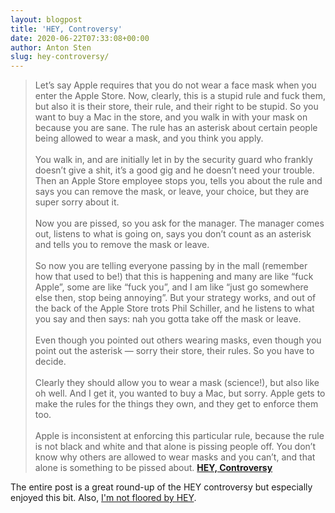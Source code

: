 ```yaml
---
layout: blogpost
title: 'HEY, Controversy'
date: 2020-06-22T07:33:08+00:00
author: Anton Sten
slug: hey-controversy/
---
```


>Let’s say Apple requires that you do not wear a face mask when you enter the Apple Store. Now, clearly, this is a stupid rule and fuck them, but also it is their store, their rule, and their right to be stupid. So you want to buy a Mac in the store, and you walk in with your mask on because you are sane. The rule has an asterisk about certain people being allowed to wear a mask, and you think you apply.
<br /><br />
You walk in, and are initially let in by the security guard who frankly doesn’t give a shit, it’s a good gig and he doesn’t need your trouble. Then an Apple Store employee stops you, tells you about the rule and says you can remove the mask, or leave, your choice, but they are super sorry about it.
<br /><br />
Now you are pissed, so you ask for the manager. The manager comes out, listens to what is going on, says you don’t count as an asterisk and tells you to remove the mask or leave.
<br /><br />
So now you are telling everyone passing by in the mall (remember how that used to be!) that this is happening and many are like “fuck Apple”, some are like “fuck you”, and I am like “just go somewhere else then, stop being annoying”. But your strategy works, and out of the back of the Apple Store trots Phil Schiller, and he listens to what you say and then says: nah you gotta take off the mask or leave.
<br /><br />
Even though you pointed out others wearing masks, even though you point out the asterisk — sorry their store, their rules. So you have to decide.
<br /><br />
Clearly they should allow you to wear a mask (science!), but also like oh well. And I get it, you wanted to buy a Mac, but sorry. Apple gets to make the rules for the things they own, and they get to enforce them too.
<br /><br />
Apple is inconsistent at enforcing this particular rule, because the rule is not black and white and that alone is pissing people off. You don’t know why others are allowed to wear masks and you can’t, and that alone is something to be pissed about.
**[HEY, Controversy](https://brooksreview.net/2020/06/hey-controversy/)**

The entire post is a great round-up of the HEY controversy but especially enjoyed this bit. Also, [I'm not floored by HEY](https://twitter.com/antonsten/status/1274678634327027717?s=20). 
